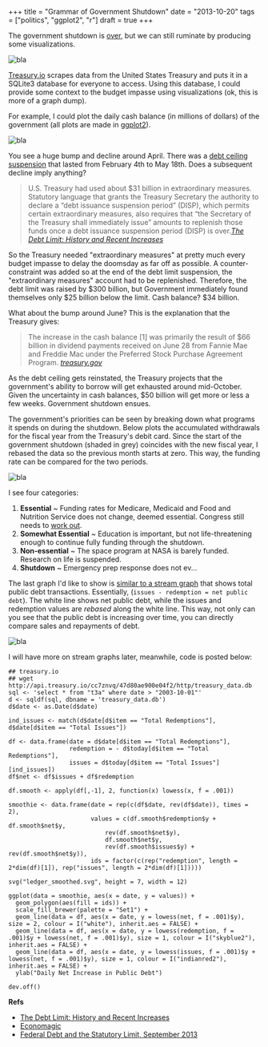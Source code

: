 +++
title = "Grammar of Government Shutdown"
date = "2013-10-20"
tags = ["politics", "ggplot2", "r"]
draft = true
+++

The government shutdown is [over](http://en.wikipedia.org/wiki/United_States_federal_government_shutdown_of_2013), but we can still ruminate by producing some visualizations.

![bla](../../images/debt_ceiling.svg)

[Treasury.io](https://github.com/csvsoundsystem/federal-treasury-api/wiki/Treasury.io-Data-Dictionary#wiki-table3a) scrapes data from the United States Treasury and puts it in a SQLite3 database for everyone to access. Using this database, I could provide some context to the budget impasse using visualizations (ok, this is more of a graph dump).

For example, I could plot the daily cash balance (in millions of dollars) of the government (all plots are made in [ggplot2](http://ggplot2.org/)).

![bla](../../images/operating_cash_balance.svg)

You see a huge bump and decline around April. There was a [debt ceiling suspension](http://en.wikipedia.org/wiki/United_States_debt-ceiling_crisis_of_2013#Debt_ceiling_suspension) that lasted from February 4th to May 18th. Does a subsequent decline imply anything?

> U.S. Treasury had used about $31 billion in extraordinary measures. Statutory language that grants the Treasury Secretary the authority to declare a “debt issuance suspension period” (DISP), which permits certain extraordinary measures, also requires that “the Secretary of the Treasury shall immediately issue” amounts to replenish those funds once a debt issuance suspension period (DISP) is over.<cite>[The Debt Limit: History and Recent Increases](http://www.fas.org/sgp/crs/misc/RL31967.pdf)</cite>

So the Treasury needed "extraordinary measures" at pretty much every budget impasse to delay the doomsday as far off as possible. A counter-constraint was added so at the end of the debt limit suspension, the "extraordinary measures" account had to be replenished. Therefore, the debt limit was raised by \$300 billion, but Government immediately found themselves only \$25 billion below the limit. Cash balance? \$34 billion.

What about the bump around June? This is the explanation that the Treasury gives:

> The increase in the cash balance [1] was primarily the result of $66 billion in dividend payments received on June 28 from Fannie Mae and Freddie Mac under the Preferred Stock Purchase Agreement Program. <cite>[treasury.gov](http://www.treasury.gov/press-center/press-releases/Pages/jl2131.aspx)</cite>

As the debt ceiling gets reinstated, the Treasury projects that the government's ability to borrow will get exhausted around mid-October. Given the uncertainty in cash balances, \$50 billion will get more or less a few weeks. Government shutdown ensues.

The government's priorities can be seen by breaking down what programs it spends on during the shutdown. Below plots the accumulated withdrawals for the fiscal year from the Treasury's debit card. Since the start of the government shutdown (shaded in grey) coincides with the new fiscal year, I rebased the data so the previous month starts at zero. This way, the funding rate can be compared for the two periods.

![bla](../../images/t2_withdrawels_rebased.svg)

I see four categories:

1. <b>Essential</b> ~ Funding rates for Medicare, Medicaid and Food and Nutrition Service does not change, deemed essential. Congress still needs to [work out](http://www.slate.com/blogs/the_slatest/2013/10/08/the_house_and_senate_private_members_gyms_stay_open_during_government_shutdown.html).
2. <b>Somewhat Essential</b> ~ Education is important, but not life-threatening enough to continue fully funding through the shutdown.
3. <b>Non-essential</b> ~ The space program at NASA is barely funded. Research on life is suspended.
4. <b>Shutdown</b> ~ Emergency prep response does not ev...

The last graph I'd like to show is [similar to a stream graph](http://www.nytimes.com/interactive/2008/02/23/movies/20080223_REVENUE_GRAPHIC.html?_r=0) that shows total public debt transactions. Essentially, (```issues - redemption = net public debt```). The white line shows net public debt, while the issues and redemption values are *rebased* along the white line. This way, not only can you see that the public debt is increasing over time, you can directly compare sales and repayments of debt.

![bla](../../images/ledger_smoothed.svg)

I will have more on stream graphs later, meanwhile, code is posted below:

	## treasury.io
	## wget http://api.treasury.io/cc7znvq/47d80ae900e04f2/http/treasury_data.db
	sql <- 'select * from "t3a" where date > "2003-10-01"'
	d <- sqldf(sql, dbname = 'treasury_data.db')
	d$date <- as.Date(d$date)

	ind_issues <- match(d$date[d$item == "Total Redemptions"], d$date[d$item == "Total Issues"])

	df <- data.frame(date = d$date[d$item == "Total Redemptions"],
	                 redemption = - d$today[d$item == "Total Redemptions"],
	                 issues = d$today[d$item == "Total Issues"][ind_issues])
	df$net <- df$issues + df$redemption

	df.smooth <- apply(df[,-1], 2, function(x) lowess(x, f = .001))

	smoothie <- data.frame(date = rep(c(df$date, rev(df$date)), times = 2),
	                       values = c(df.smooth$redemption$y + df.smooth$net$y,
	                           rev(df.smooth$net$y),
	                           df.smooth$net$y,
	                           rev(df.smooth$issues$y) + rev(df.smooth$net$y)),
	                       ids = factor(c(rep("redemption", length = 2*dim(df)[1]), rep("issues", length = 2*dim(df)[1]))))

	svg("ledger_smoothed.svg", height = 7, width = 12)

	ggplot(data = smoothie, aes(x = date, y = values)) +
	  geom_polygon(aes(fill = ids)) +
	  scale_fill_brewer(palette = "Set1") +
	  geom_line(data = df, aes(x = date, y = lowess(net, f = .001)$y), size = 2, colour = I("white"), inherit.aes = FALSE) +
	  geom_line(data = df, aes(x = date, y = lowess(redemption, f = .001)$y + lowess(net, f = .001)$y), size = 1, colour = I("skyblue2"), inherit.aes = FALSE) +
	  geom_line(data = df, aes(x = date, y = lowess(issues, f = .001)$y + lowess(net, f = .001)$y), size = 1, colour = I("indianred2"), inherit.aes = FALSE) +
	  ylab("Daily Net Increase in Public Debt")

	dev.off()


<b>Refs</b>

* [The Debt Limit: History and Recent Increases](http://www.fas.org/sgp/crs/misc/RL31967.pdf)
* [Economagic](http://www.economagic.com/treasdts.htm)
* [Federal Debt and the Statutory Limit, September 2013](http://www.cbo.gov/publication/44608)
